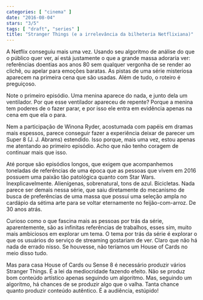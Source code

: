 ```yaml
---
categories: [ "cinema" ]
date: "2016-08-04"
stars: "3/5"
tags: [ "draft", "series" ]
title: "Stranger Things (e a irrelevância da bilheteria Netflixiana)"
---
```

A Netflix conseguiu mais uma vez. Usando seu algoritmo de análise do que
o público quer ver, aí está justamente o que a grande massa adoraria
ver: referências doentias aos anos 80 sem qualquer vergonha de se render
ao clichê, ou apelar para emoções baratas. As pistas de uma série
misteriosa aparecem na primeira cena que são usadas. Além de tudo,
o roteiro é preguiçoso.

Note o primeiro episódio. Uma menina aparece do nada, e junto dela um
ventilador. Por que esse ventilador apareceu de repente? Porque a menina
tem poderes de o fazer parar, e por isso ele entra em evidência apenas
na cena em que ela o para.

Nem a participação de Winona Ryder, acostumada com papéis em dramas
mais espessos, parece conseguir fazer a experiência deixar de parecer
um Super 8 (J. J. Abrams) estendido. Isso porque, mais uma vez, estou
apenas me atentando ao primeiro episódio. Acho que não tenho coragem
de continuar mais que isso.

Até porque são episódios longos, que exigem que acompanhemos
toneladas de referências de uma época que as pessoas que vivem
em 2016 possuem uma paixão tão patológica quanto com Star
Wars. Inexplicavelmente. Alienígenas, sobrenatural, tons de
azul. Bicicletas. Nada parece ser demais nessa série, que saiu
diretamente do mecanismo de busca de preferências de uma massa que
possui uma seleção ampla no cardápio da sétima arte para se voltar
eternamente no feijão-com-arroz. De 30 anos atrás.

Curioso como o que fascina mais as pessoas por trás da série,
aparentemente, são as infinitas referências de trabalhos, esses sim,
muito mais ambiciosos em explorar um tema. O tema por trás da série
é explorar o que os usuários do serviço de streaming gostariam de
ver. Claro que não há nada de errado nisso. Se houvesse, não teríamos
um House of Cards no meio disso tudo.

Mas para casa House of Cards ou Sense 8 é necessário produzir vários
Stranger Things. É a lei da mediocridade fazendo efeito. Não se produz
bom conteúdo artístico apenas seguindo um algoritmo. Mas, seguindo
um algoritmo, há chances de se produzir algo que o valha. Tanta chance
quanto produzir conteúdo autêntico. É a audiência, estúpido!
